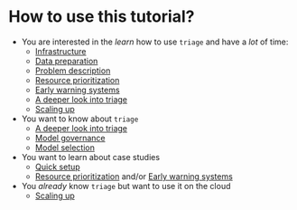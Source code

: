 # How to use this tutorial?

-   You are interested in the *learn* how to use `triage` and have a *lot* of time:
    -   [Infrastructure](infrastructure.md)
    -   [Data preparation](data_preparation.md)
    -   [Problem description](problem_description.md)
    -   [Resource prioritization](inspections.md)
    -   [Early warning systems](eis.md)
    -   [A deeper look into triage](triage_intro.md)
    -   [Scaling up](aws_batch.md)
-   You want to know about `triage`
    -   [A deeper look into triage](triage_intro.md)
    -   [Model governance](ml_governance.md)
    -   [Model selection](audition.md)
-   You want to learn about case studies
    -   [Quick setup](for_the_impatient.md)
    -   [Resource prioritization](inspections.md) and/or [Early warning systems](eis.md)
-   You *already* know `triage` but want to use it on the cloud
    -   [Scaling up](aws_batch.md)
